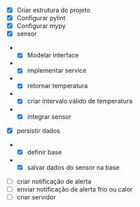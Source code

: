 
- [x] Criar estrutura do projeto
- [x] Configurar pylint
- [x] Configurar mypy
- [x] sensor
- - [x] Modelar interface
- - [x] implementar service
- - [x] retornar temperatura 
- - [x] criar intervalo válido de temperatura
- - [x] integrar sensor
- [x] persistir dados
- - [x] definir base
- - [x] salvar dados do sensor na base
- [ ] criar notificação de alerta
- [ ] enviar notificação de alerta frio ou calor
- [ ] criar servidor
